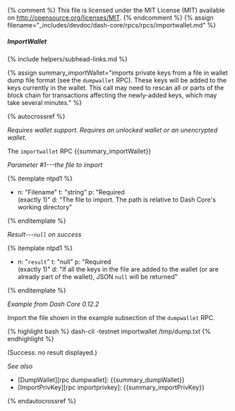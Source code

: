 {% comment %}
This file is licensed under the MIT License (MIT) available on
http://opensource.org/licenses/MIT.
{% endcomment %}
{% assign filename="_includes/devdoc/dash-core/rpcs/rpcs/importwallet.md" %}

##### ImportWallet
{% include helpers/subhead-links.md %}

{% assign summary_importWallet="imports private keys from a file in wallet dump file format (see the `dumpwallet` RPC). These keys will be added to the keys currently in the wallet.  This call may need to rescan all or parts of the block chain for transactions affecting the newly-added keys, which may take several minutes." %}

<!-- __ -->

{% autocrossref %}

*Requires wallet support. Requires an unlocked wallet or an
unencrypted wallet.*

The `importwallet` RPC {{summary_importWallet}}

*Parameter #1---the file to import*

{% itemplate ntpd1 %}
- n: "Filename"
  t: "string"
  p: "Required<br>(exactly 1)"
  d: "The file to import.  The path is relative to Dash Core's working directory"

{% enditemplate %}

*Result---`null` on success*

{% itemplate ntpd1 %}
- n: "`result`"
  t: "null"
  p: "Required<br>(exactly 1)"
  d: "If all the keys in the file are added to the wallet (or are already part of the wallet), JSON `null` will be returned"

{% enditemplate %}

*Example from Dash Core 0.12.2*

Import the file shown in the example subsection of the `dumpwallet` RPC.

{% highlight bash %}
dash-cli -testnet importwallet /tmp/dump.txt
{% endhighlight %}

(Success: no result displayed.)

*See also*

* [DumpWallet][rpc dumpwallet]: {{summary_dumpWallet}}
* [ImportPrivKey][rpc importprivkey]: {{summary_importPrivKey}}

{% endautocrossref %}
